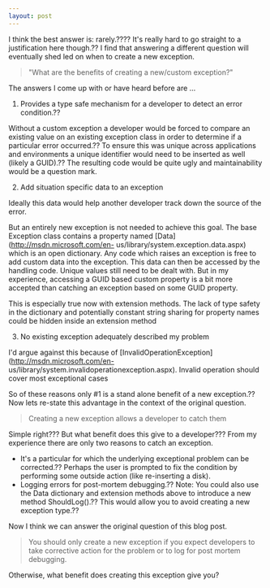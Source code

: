 ```yaml
---
layout: post
---
```

I think the best answer is: rarely.???? It's really hard to go straight to a
justification here though.?? I find that answering a different question will
eventually shed led on when to create a new exception.

> "What are the benefits of creating a new/custom exception?"

The answers I come up with or have heard before are ...

  1. Provides a type safe mechanism for a developer to detect an error condition.??

Without a custom exception a developer would be forced to compare an existing
value on an existing exception class in order to determine if a particular
error occurred.?? To ensure this was unique across applications and
environments a unique identifier would need to be inserted as well (likely a
GUID).?? The resulting code would be quite ugly and maintainability would be a
question mark.

  2. Add situation specific data to an exception 

Ideally this data would help another developer track down the source of the
error.

But an entirely new exception is not needed to achieve this goal. The base
Exception class contains a property named [Data](http://msdn.microsoft.com/en-
us/library/system.exception.data.aspx) which is an open dictionary. Any code
which raises an exception is free to add custom data into the exception. This
data can then be accessed by the handling code. Unique values still need to be
dealt with. But in my experience, accessing a GUID based custom property is a
bit more accepted than catching an exception based on some GUID property.

This is especially true now with extension methods. The lack of type safety in
the dictionary and potentially constant string sharing for property names
could be hidden inside an extension method

  3. No existing exception adequately described my problem 

I'd argue against this because of
[InvalidOperationException](http://msdn.microsoft.com/en-
us/library/system.invalidoperationexception.aspx). Invalid operation should
cover most exceptional cases

So of these reasons only #1 is a stand alone benefit of a new exception.?? Now
lets re-state this advantage in the context of the original question.

> Creating a new exception allows a developer to catch them

Simple right??? But what benefit does this give to a developer??? From my
experience there are only two reasons to catch an exception.

  * It's a particular for which the underlying exceptional problem can be corrected.?? Perhaps the user is prompted to fix the condition by performing some outside action (like re-inserting a disk).
  * Logging errors for post-mortem debugging.?? Note: You could also use the Data dictionary and extension methods above to introduce a new method ShouldLog().?? This would allow you to avoid creating a new exception type.??

Now I think we can answer the original question of this blog post.

> You should only create a new exception if you expect developers to take
corrective action for the problem or to log for post mortem debugging.

Otherwise, what benefit does creating this exception give you?


